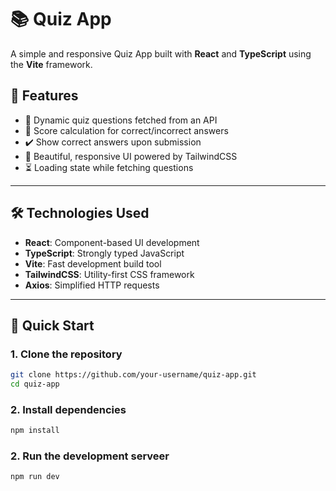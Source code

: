 # 📚 Quiz App

A simple and responsive Quiz App built with **React** and **TypeScript** using the **Vite** framework.  

## 🚀 Features  
- 🧩 Dynamic quiz questions fetched from an API  
- 🎯 Score calculation for correct/incorrect answers  
- ✔️ Show correct answers upon submission  
- 📱 Beautiful, responsive UI powered by TailwindCSS  
- ⏳ Loading state while fetching questions  

---

## 🛠️ Technologies Used  
- **React**: Component-based UI development  
- **TypeScript**: Strongly typed JavaScript  
- **Vite**: Fast development build tool  
- **TailwindCSS**: Utility-first CSS framework  
- **Axios**: Simplified HTTP requests  

---

## 🚀 Quick Start  

### 1. Clone the repository  
```bash
git clone https://github.com/your-username/quiz-app.git
cd quiz-app
```
### 2. Install dependencies
```bash
npm install
```
### 2. Run the development serveer
```bash
npm run dev
```
